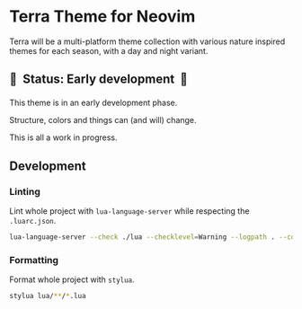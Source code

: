 # Terra Theme for Neovim

Terra will be a multi-platform theme collection with various nature inspired themes for each season, with a day and night variant.

## 🚧 &nbsp;Status: Early development &nbsp;🚧</p>

This theme is in an early development phase.

Structure, colors and things can (and will) change.

This is all a work in progress.

## Development

### Linting

Lint whole project with `lua-language-server` while respecting the `.luarc.json`.

```bash
lua-language-server --check ./lua --checklevel=Warning --logpath . --configpath /Users/nikolausbrunner/Documents/dev/repos/terra-theme/terra.nvim/.luarc.json
```

### Formatting

Format whole project with `stylua`.

```bash
stylua lua/**/*.lua
```
